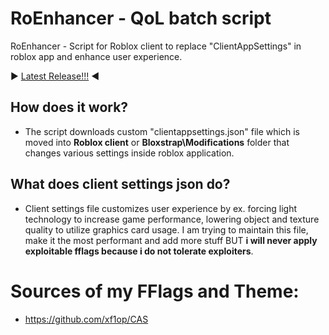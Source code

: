 # RoEnhancer - QoL batch script
RoEnhancer - Script for Roblox client to replace "ClientAppSettings" in roblox app and enhance user experience.

▶️ [Latest Release!!!](https://github.com/xf1op/RoEnhancer/releases/latest/) ◀️
## How does it work?
- The script downloads custom "clientappsettings.json" file which is moved into **Roblox client** or **Bloxstrap\Modifications** folder that changes various settings inside roblox application.
## What does client settings json do?
- Client settings file customizes user experience by ex. forcing light technology to increase game performance, lowering object and texture quality to utilize graphics card usage. I am trying to maintain this file, make it the most performant and add more stuff BUT **i will never apply exploitable fflags because i do not tolerate exploiters**.

# Sources of my FFlags and Theme:
- https://github.com/xf1op/CAS
